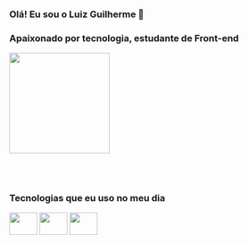 ### Olá! Eu sou o Luiz Guilherme 👋
### Apaixonado por tecnologia, estudante de Front-end


<div>
  <img height="180em" src="https://github-readme-stats.vercel.app/api?username=GuillhermeDev&show_icons=true&theme=radical"/>
</div>

##

<div style="display: inline_block"></br>
<h3>Tecnologias que eu uso no meu dia</h3>
<img height="40" width="50" src="https://cdn.jsdelivr.net/gh/devicons/devicon/icons/html5/html5-original.svg" />
<img height="40" width="50" src="https://cdn.jsdelivr.net/gh/devicons/devicon/icons/css3/css3-original.svg" />
<img height="40" width="50" src="https://cdn.jsdelivr.net/gh/devicons/devicon/icons/javascript/javascript-original.svg" />
</div>

